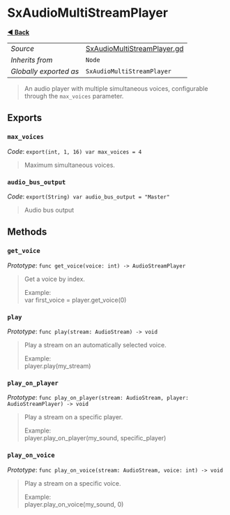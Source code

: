 # SxAudioMultiStreamPlayer

**[◀️ Back](../readme.md)**

|    |     |
|----|-----|
|*Source*|[SxAudioMultiStreamPlayer.gd](../../../../nodes/audio/SxAudioMultiStreamPlayer/SxAudioMultiStreamPlayer.gd)|
|*Inherits from*|`Node`|
|*Globally exported as*|`SxAudioMultiStreamPlayer`|

> An audio player with multiple simultaneous voices, configurable through the `max_voices` parameter.  
## Exports

### `max_voices`

*Code*: `export(int, 1, 16) var max_voices = 4`

> Maximum simultaneous voices.  
### `audio_bus_output`

*Code*: `export(String) var audio_bus_output = "Master"`

> Audio bus output  
## Methods

### `get_voice`

*Prototype*: `func get_voice(voice: int) -> AudioStreamPlayer`

> Get a voice by index.  
>   
> Example:  
>   var first_voice = player.get_voice(0)  
### `play`

*Prototype*: `func play(stream: AudioStream) -> void`

> Play a stream on an automatically selected voice.  
>   
> Example:  
>   player.play(my_stream)  
### `play_on_player`

*Prototype*: `func play_on_player(stream: AudioStream, player: AudioStreamPlayer) -> void`

> Play a stream on a specific player.  
>   
> Example:  
>   player.play_on_player(my_sound, specific_player)  
### `play_on_voice`

*Prototype*: `func play_on_voice(stream: AudioStream, voice: int) -> void`

> Play a stream on a specific voice.  
>   
> Example:  
>   player.play_on_voice(my_sound, 0)  
